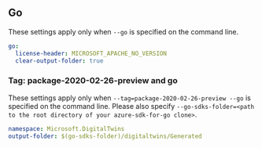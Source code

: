 ## Go

These settings apply only when `--go` is specified on the command line.

```yaml $(go)
go:
  license-header: MICROSOFT_APACHE_NO_VERSION
  clear-output-folder: true
```

### Tag: package-2020-02-26-preview and go

These settings apply only when `--tag=package-2020-02-26-preview --go` is specified on the command line.
Please also specify `--go-sdks-folder=<path to the root directory of your azure-sdk-for-go clone>`.

```yaml $(tag) == 'package-2020-02-26-preview' && $(go)
namespace: Microsoft.DigitalTwins
output-folder: $(go-sdks-folder)/digitaltwins/Generated
```
